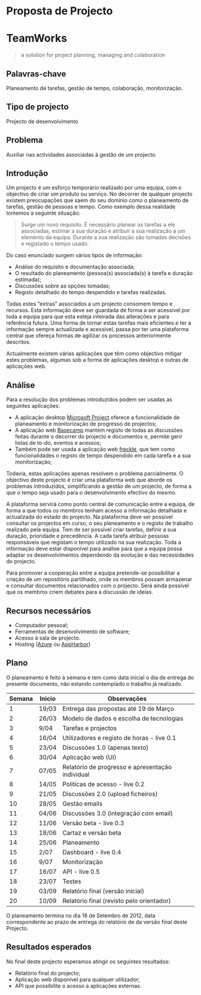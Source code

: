 # Proposta de Projecto

# TeamWorks
> a solution  for project planning, managing and colaboration

## Palavras-chave
Planeamento de tarefas, gestão de tempo, colaboração, monitorização.

## Tipo de projecto
Projecto de desenvolvimento

## Problema
Auxiliar nas actividades associadas à gestão de um projecto.

## Introdução
Um projecto é um esforço temporário realizado por uma equipa, com o objectivo de criar um produto ou serviço. 
No decorrer de qualquer projecto existem preocupações que saem do seu domínio como o planeamento de tarefas, gestão de pessoas e tempo. Como exemplo dessa realidade tomemos a seguinte situação:

> Surge um novo requisito. É necessário planear as tarefas a ele associadas, estimar a sua duração e atribuir a sua realização a um elemento da equipa. Durante a sua realização são tomadas decisões e registado o tempo usado. 

Do caso enunciado surgem vários tipos de informação:

* Análise do requisito e documentação associada;
* O resultado do planeamento (pessoa(s) associada(s) à tarefa e duração estimada);
* Discussões sobre as opções tomadas;
* Registo detalhado do tempo despendido e tarefas realizadas.

Todas estes “extras” associados a um projecto consomem tempo e recursos. Esta informação deve ser guardada de forma a ser acessível por toda a equipa para que esta esteja inteirada das alterações e para referência futura. Uma forma de tornar estas tarefas mais eficientes e ter a informação sempre actualizada e acessível, passa por ter uma plataforma central que ofereça formas de agilizar os processos anteriormente descritos.

Actualmente existem várias aplicações que têm como objectivo mitigar estes problemas, algumas sob a forma de aplicações desktop e outras de aplicações web. 

## Análise
Para a resolução dos problemas introduzidos podem ser usadas as seguintes aplicações:

* A aplicação desktop [Microsoft Project](http://microsoft.com/project) oferece a funcionalidade de planeamento e monitorização de progresso de projectos; 
* A aplicação web [Basecamp](http://basecamp.com/) mantém registo de todas as discussões feitas durante o decorrer do projecto e documentos e, permite gerir listas de to-do, eventos e acessos;
* Também pode ser usada a aplicação web [freckle](http://letsfreckle.com/), que tem como funcionalidades o registo de tempo despendido em cada tarefa e a sua monitorização;

Todavia, estas aplicações apenas resolvem o problema parcialmente.
O objectivo deste projecto é criar uma plataforma web que aborde os problemas introduzidos, simplificando a gestão de um projecto, de forma a que o tempo seja usado para o desenvolvimento efectivo do mesmo.

A plataforma servirá como ponto central de comunicação entre a equipa, de forma a que todos os membros tenham acesso a informação detalhada e actualizada do estado do projecto. Na plataforma deve ser possível consultar os projectos em curso, o seu planeamento e o registo de trabalho realizado pela equipa. Tem de ser possível criar tarefas, definir a sua duração, prioridade e precedência. A cada tarefa atribuir pessoas responsáveis que registam o tempo utilizado na sua realização. Toda a informação deve estar disponível para análise para que a equipa possa adaptar os desenvolvimentos dependendo da evolução e das necessidades do projecto.

Para promover a cooperação entre a equipa pretende-se possibilitar a criação de um repositório partilhado, onde os membros possam armazenar e consultar documentos relacionados com o projecto. Será ainda possível que os membros criem debates para a discussão de ideias.

## Recursos necessários
* Computador pessoal;
* Ferramentas de desenvolvimento de software;
* Acesso à sala de projecto.
* Hosting ([Azure](http://www.windowsazure.com/en-us/) ou [AppHarbor](https://appharbor.com/))

## Plano
O planeamento é feito à semana e tem como data inicial o dia de entrega do presente documento, não estando contemplado o trabalho já realizado.

 **Semana** | **Inicio** | **Observações** |
-----|-----|-----|
1 | 19/03 | Entrega das propostas até 19 de Março |
2 | 26/03 | Modelo de dados e escolha de tecnologias |
3 | 9/04 | Tarefas e projectos |
4 | 16/04 | Utilizadores e registo de horas - live 0.1 |
5 | 23/04 | Discussões 1.0 (apenas texto) |
6 | 30/04 | Aplicação web (UI) |
7 | 07/05 | Relatório de progresso e apresentação individual |
8 | 14/05 | Politicas de acesso - live 0.2 |
9 | 21/05 | Discussões 2.0 (upload ficheiros) |
10 | 28/05 | Gestão emails |
11 | 04/06 | Discussões 3.0 (integração com email) |
12 | 11/06 | Versão beta - live 0.3 |
13 | 18/06 | Cartaz e versão beta |
14 | 25/06 | Planeamento |
15 | 2/07 | Dashboard - live 0.4 |
16 |9/07 |Monitorização|
17 |16/07 |API - live 0.5|
18 |23/07 |Testes|
19 |03/09 |Relatório final (versão inicial)|
20 |10/09 |Relatório final (revisto pelo orientador)|

O planeamento termina no dia 18 de Setembro de 2012, data correspondente ao prazo de entrega do relatório de da versão final deste Projecto. 

## Resultados esperados
No final deste projecto esperamos atingir os seguintes resultados:

* Relatório final do projecto;
* Aplicação web disponível para qualquer utilizador;
* API que possibilite o acesso a aplicações externas.
